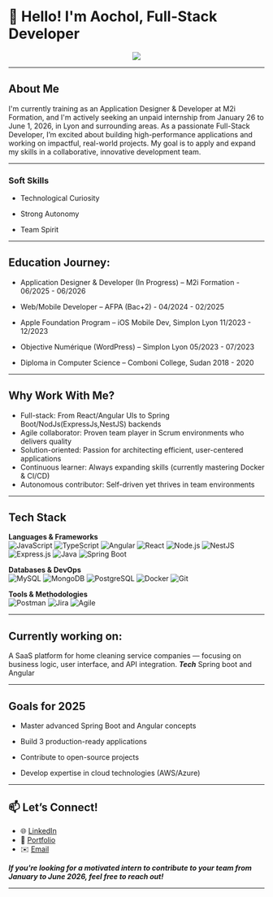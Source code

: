 # 👋 Hello! I'm Aochol, Full-Stack Developer
<p align="center">
  <a href="https://github.com/shawilayoul">
    <img src="https://readme-typing-svg.herokuapp.com/?lines=seeking+an+unpaid+internship+in+Full-Stack;JavaScript+React+|+NodJs+|+Spring+Boot+|+Angular+|;Passionate+about+clean+code+and+user-centered+apps;Lifelong+learner+and+team+player&center=true&width=600&height=45" />
  </a>
</p>

---

## About Me
I'm currently training as an Application Designer & Developer at M2i Formation, and I'm actively seeking an unpaid internship from January 26 to June 1, 2026, in Lyon and surrounding areas.
As a passionate Full-Stack Developer, I’m excited about building high-performance applications and working on impactful, real-world projects. My goal is to apply and expand my skills in a collaborative, innovative development team.

---

### Soft Skills
-  Technological Curiosity
  
-  Strong Autonomy 

-  Team Spirit 
  
----

## Education Journey:
-  Application Designer & Developer (In Progress) – M2i Formation - 06/2025 - 06/2026

-  Web/Mobile Developer – AFPA (Bac+2) - 04/2024 - 02/2025

-  Apple Foundation Program – iOS Mobile Dev, Simplon Lyon 11/2023 - 12/2023

-  Objective Numérique (WordPress) – Simplon Lyon 05/2023 - 07/2023

-  Diploma in Computer Science – Comboni College, Sudan 2018 - 2020

---

##  Why Work With Me?
+ Full-stack: From React/Angular UIs to Spring Boot/NodJs(ExpressJs,NestJS) backends
+ Agile collaborator: Proven team player in Scrum environments who delivers quality
+ Solution-oriented: Passion for architecting efficient, user-centered applications
+ Continuous learner: Always expanding skills (currently mastering Docker & CI/CD)
+ Autonomous contributor: Self-driven yet thrives in team environments

---

##  Tech Stack
**Languages & Frameworks**  
![JavaScript](https://img.shields.io/badge/-JavaScript-F7DF1E?logo=javascript&logoColor=black)
![TypeScript](https://img.shields.io/badge/-TypeScript-3178C6?logo=typescript&logoColor=white)
![Angular](https://img.shields.io/badge/-Angular-DD0031?logo=angular&logoColor=white)
![React](https://img.shields.io/badge/-React-61DAFB?logo=react&logoColor=black)
![Node.js](https://img.shields.io/badge/-Node.js-339933?logo=nodedotjs&logoColor=white)
![NestJS](https://img.shields.io/badge/-NestJS-E0234E?logo=nestjs&logoColor=white)
![Express.js](https://img.shields.io/badge/-Express-000000?logo=express&logoColor=white)
![Java](https://img.shields.io/badge/-Java-ED8B00?logo=java&logoColor=white)
![Spring Boot](https://img.shields.io/badge/-Spring_Boot-6DB33F?logo=springboot&logoColor=white)

**Databases & DevOps**  
![MySQL](https://img.shields.io/badge/-MySQL-4479A1?logo=mysql&logoColor=white)
![MongoDB](https://img.shields.io/badge/-MongoDB-47A248?logo=mongodb&logoColor=white)
![PostgreSQL](https://img.shields.io/badge/-PostgreSQL-4169E1?logo=postgresql&logoColor=white)
![Docker](https://img.shields.io/badge/-Docker-2496ED?logo=docker&logoColor=white)
![Git](https://img.shields.io/badge/-Git-F05032?logo=git&logoColor=white)

**Tools & Methodologies**  
![Postman](https://img.shields.io/badge/-Postman-FF6C37?logo=postman&logoColor=white)
![Jira](https://img.shields.io/badge/-Jira-0052CC?logo=jira&logoColor=white)
![Agile](https://img.shields.io/badge/-Agile-0091D5?logo=agile&logoColor=white)

---

## Currently working on:

A SaaS platform for home cleaning service companies — focusing on business logic, user interface, and API integration.
***Tech*** Spring boot and Angular

---

##  Goals for 2025

 - Master advanced Spring Boot and Angular concepts

- Build 3 production-ready applications

- Contribute to open-source projects

- Develop expertise in cloud technologies (AWS/Azure)

---

## 📫 Let’s Connect!

- 🌐 [LinkedIn](https://www.linkedin.com/in/aochol-ayoul-mojowok-654a7121a/)
- 🎨 [Portfolio](https://aocholportfolio.netlify.app/)
- ✉️ [Email](mailto:aocholayoul9@gmail.com)

 ***If you're looking for a motivated intern to contribute to your team from January to June 2026, feel free to reach out!***

---

